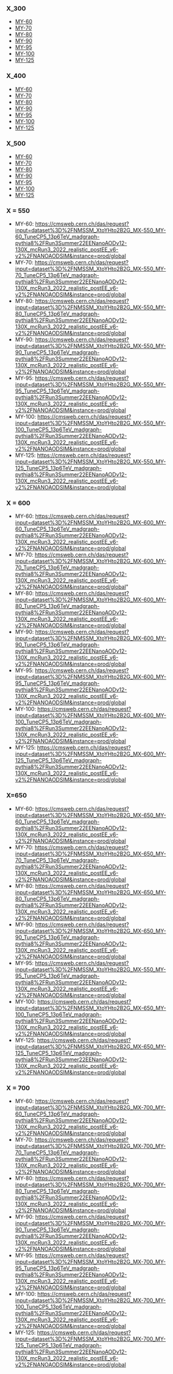 ### X_300
- [MY-60](https://cmsweb.cern.ch/das/request?view=plain&limit=50&instance=prod%2Fglobal&input=file+dataset%3D%2FNMSSM_XtoYHto2B2G_MX-300_MY-60_TuneCP5_13p6TeV_madgraph-pythia8%2FRun3Summer22EENanoAODv12-130X_mcRun3_2022_realistic_postEE_v6-v2%2FNANOAODSIM)
- [MY-70](https://cmsweb.cern.ch/das/request?view=plain&limit=50&instance=prod%2Fglobal&input=file+dataset%3D%2FNMSSM_XtoYHto2B2G_MX-300_MY-70_TuneCP5_13p6TeV_madgraph-pythia8%2FRun3Summer22EENanoAODv12-130X_mcRun3_2022_realistic_postEE_v6-v2%2FNANOAODSIM)
- [MY-80](https://cmsweb.cern.ch/das/request?view=plain&limit=50&instance=prod%2Fglobal&input=file+dataset%3D%2FNMSSM_XtoYHto2B2G_MX-300_MY-80_TuneCP5_13p6TeV_madgraph-pythia8%2FRun3Summer22EENanoAODv12-130X_mcRun3_2022_realistic_postEE_v6-v2%2FNANOAODSIM)
- [MY-90](https://cmsweb.cern.ch/das/request?view=plain&limit=50&instance=prod%2Fglobal&input=file+dataset%3D%2FNMSSM_XtoYHto2B2G_MX-300_MY-90_TuneCP5_13p6TeV_madgraph-pythia8%2FRun3Summer22EENanoAODv12-130X_mcRun3_2022_realistic_postEE_v6-v2%2FNANOAODSIM)
- [MY-95](https://cmsweb.cern.ch/das/request?view=plain&limit=50&instance=prod%2Fglobal&input=file+dataset%3D%2FNMSSM_XtoYHto2B2G_MX-300_MY-95_TuneCP5_13p6TeV_madgraph-pythia8%2FRun3Summer22EENanoAODv12-130X_mcRun3_2022_realistic_postEE_v6-v2%2FNANOAODSIM)
- [MY-100](https://cmsweb.cern.ch/das/request?view=plain&limit=50&instance=prod%2Fglobal&input=file+dataset%3D%2FNMSSM_XtoYHto2B2G_MX-300_MY-100_TuneCP5_13p6TeV_madgraph-pythia8%2FRun3Summer22EENanoAODv12-130X_mcRun3_2022_realistic_postEE_v6-v2%2FNANOAODSIM)
- [MY-125](https://cmsweb.cern.ch/das/request?view=plain&limit=50&instance=prod%2Fglobal&input=file+dataset%3D%2FNMSSM_XtoYHto2B2G_MX-300_MY-125_TuneCP5_13p6TeV_madgraph-pythia8%2FRun3Summer22EENanoAODv12-130X_mcRun3_2022_realistic_postEE_v6-v2%2FNANOAODSIM)

### X_400
- [MY-60](https://cmsweb.cern.ch/das/request?input=dataset%3D%2FNMSSM_XtoYHto2B2G_MX-400_MY-60_TuneCP5_13p6TeV_madgraph-pythia8%2FRun3Summer22EENanoAODv12-130X_mcRun3_2022_realistic_postEE_v6-v2%2FNANOAODSIM&instance=prod/global)
- [MY-70](https://cmsweb.cern.ch/das/request?input=dataset%3D%2FNMSSM_XtoYHto2B2G_MX-400_MY-70_TuneCP5_13p6TeV_madgraph-pythia8%2FRun3Summer22EENanoAODv12-130X_mcRun3_2022_realistic_postEE_v6-v2%2FNANOAODSIM&instance=prod/global)
- [MY-80](https://cmsweb.cern.ch/das/request?input=dataset%3D%2FNMSSM_XtoYHto2B2G_MX-400_MY-80_TuneCP5_13p6TeV_madgraph-pythia8%2FRun3Summer22EENanoAODv12-130X_mcRun3_2022_realistic_postEE_v6-v2%2FNANOAODSIM&instance=prod/global)
- [MY-90](https://cmsweb.cern.ch/das/request?input=dataset%3D%2FNMSSM_XtoYHto2B2G_MX-400_MY-90_TuneCP5_13p6TeV_madgraph-pythia8%2FRun3Summer22EENanoAODv12-130X_mcRun3_2022_realistic_postEE_v6-v2%2FNANOAODSIM&instance=prod/global)
- [MY-95](https://cmsweb.cern.ch/das/request?input=dataset%3D%2FNMSSM_XtoYHto2B2G_MX-400_MY-95_TuneCP5_13p6TeV_madgraph-pythia8%2FRun3Summer22EENanoAODv12-130X_mcRun3_2022_realistic_postEE_v6-v2%2FNANOAODSIM&instance=prod/global)
- [MY-100](https://cmsweb.cern.ch/das/request?input=dataset%3D%2FNMSSM_XtoYHto2B2G_MX-400_MY-100_TuneCP5_13p6TeV_madgraph-pythia8%2FRun3Summer22EENanoAODv12-130X_mcRun3_2022_realistic_postEE_v6-v2%2FNANOAODSIM&instance=prod/global)
- [MY-125](https://cmsweb.cern.ch/das/request?input=dataset%3D%2FNMSSM_XtoYHto2B2G_MX-400_MY-125_TuneCP5_13p6TeV_madgraph-pythia8%2FRun3Summer22EENanoAODv12-130X_mcRun3_2022_realistic_postEE_v6-v2%2FNANOAODSIM&instance=prod/global)

### X_500
- [MY-60](https://cmsweb.cern.ch/das/request?input=dataset%3D%2FNMSSM_XtoYHto2B2G_MX-500_MY-60_TuneCP5_13p6TeV_madgraph-pythia8%2FRun3Summer22EENanoAODv12-130X_mcRun3_2022_realistic_postEE_v6-v2%2FNANOAODSIM&instance=prod/global)
- [MY-70](https://cmsweb.cern.ch/das/request?input=dataset%3D%2FNMSSM_XtoYHto2B2G_MX-500_MY-70_TuneCP5_13p6TeV_madgraph-pythia8%2FRun3Summer22EENanoAODv12-130X_mcRun3_2022_realistic_postEE_v6-v2%2FNANOAODSIM&instance=prod/global)
- [MY-80](https://cmsweb.cern.ch/das/request?input=dataset%3D%2FNMSSM_XtoYHto2B2G_MX-500_MY-80_TuneCP5_13p6TeV_madgraph-pythia8%2FRun3Summer22EENanoAODv12-130X_mcRun3_2022_realistic_postEE_v6-v2%2FNANOAODSIM&instance=prod/global)
- [MY-90](https://cmsweb.cern.ch/das/request?input=dataset%3D%2FNMSSM_XtoYHto2B2G_MX-500_MY-90_TuneCP5_13p6TeV_madgraph-pythia8%2FRun3Summer22EENanoAODv12-130X_mcRun3_2022_realistic_postEE_v6-v2%2FNANOAODSIM&instance=prod/global)
- [MY-95](https://cmsweb.cern.ch/das/request?input=dataset%3D%2FNMSSM_XtoYHto2B2G_MX-500_MY-95_TuneCP5_13p6TeV_madgraph-pythia8%2FRun3Summer22EENanoAODv12-130X_mcRun3_2022_realistic_postEE_v6-v2%2FNANOAODSIM&instance=prod/global)
- [MY-100](https://cmsweb.cern.ch/das/request?input=dataset%3D%2FNMSSM_XtoYHto2B2G_MX-500_MY-100_TuneCP5_13p6TeV_madgraph-pythia8%2FRun3Summer22EENanoAODv12-130X_mcRun3_2022_realistic_postEE_v6-v2%2FNANOAODSIM&instance=prod/global)
- [MY-125](https://cmsweb.cern.ch/das/request?input=dataset%3D%2FNMSSM_XtoYHto2B2G_MX-500_MY-125_TuneCP5_13p6TeV_madgraph-pythia8%2FRun3Summer22EENanoAODv12-130X_mcRun3_2022_realistic_postEE_v6-v2%2FNANOAODSIM&instance=prod/global)


### X = 550

- MY-60: https://cmsweb.cern.ch/das/request?input=dataset%3D%2FNMSSM_XtoYHto2B2G_MX-550_MY-60_TuneCP5_13p6TeV_madgraph-pythia8%2FRun3Summer22EENanoAODv12-130X_mcRun3_2022_realistic_postEE_v6-v2%2FNANOAODSIM&instance=prod/global
- MY-70: https://cmsweb.cern.ch/das/request?input=dataset%3D%2FNMSSM_XtoYHto2B2G_MX-550_MY-70_TuneCP5_13p6TeV_madgraph-pythia8%2FRun3Summer22EENanoAODv12-130X_mcRun3_2022_realistic_postEE_v6-v2%2FNANOAODSIM&instance=prod/global
- MY-80: https://cmsweb.cern.ch/das/request?input=dataset%3D%2FNMSSM_XtoYHto2B2G_MX-550_MY-80_TuneCP5_13p6TeV_madgraph-pythia8%2FRun3Summer22EENanoAODv12-130X_mcRun3_2022_realistic_postEE_v6-v2%2FNANOAODSIM&instance=prod/global
- MY-90: https://cmsweb.cern.ch/das/request?input=dataset%3D%2FNMSSM_XtoYHto2B2G_MX-550_MY-90_TuneCP5_13p6TeV_madgraph-pythia8%2FRun3Summer22EENanoAODv12-130X_mcRun3_2022_realistic_postEE_v6-v2%2FNANOAODSIM&instance=prod/global
- MY-95: https://cmsweb.cern.ch/das/request?input=dataset%3D%2FNMSSM_XtoYHto2B2G_MX-550_MY-95_TuneCP5_13p6TeV_madgraph-pythia8%2FRun3Summer22EENanoAODv12-130X_mcRun3_2022_realistic_postEE_v6-v2%2FNANOAODSIM&instance=prod/global
- MY-100: https://cmsweb.cern.ch/das/request?input=dataset%3D%2FNMSSM_XtoYHto2B2G_MX-550_MY-100_TuneCP5_13p6TeV_madgraph-pythia8%2FRun3Summer22EENanoAODv12-130X_mcRun3_2022_realistic_postEE_v6-v2%2FNANOAODSIM&instance=prod/global
- MY-125: https://cmsweb.cern.ch/das/request?input=dataset%3D%2FNMSSM_XtoYHto2B2G_MX-550_MY-125_TuneCP5_13p6TeV_madgraph-pythia8%2FRun3Summer22EENanoAODv12-130X_mcRun3_2022_realistic_postEE_v6-v2%2FNANOAODSIM&instance=prod/global

### X = 600

- MY-60: https://cmsweb.cern.ch/das/request?input=dataset%3D%2FNMSSM_XtoYHto2B2G_MX-600_MY-60_TuneCP5_13p6TeV_madgraph-pythia8%2FRun3Summer22EENanoAODv12-130X_mcRun3_2022_realistic_postEE_v6-v2%2FNANOAODSIM&instance=prod/global
- MY-70: https://cmsweb.cern.ch/das/request?input=dataset%3D%2FNMSSM_XtoYHto2B2G_MX-600_MY-70_TuneCP5_13p6TeV_madgraph-pythia8%2FRun3Summer22EENanoAODv12-130X_mcRun3_2022_realistic_postEE_v6-v2%2FNANOAODSIM&instance=prod/global"
- MY-80: https://cmsweb.cern.ch/das/request?input=dataset%3D%2FNMSSM_XtoYHto2B2G_MX-600_MY-80_TuneCP5_13p6TeV_madgraph-pythia8%2FRun3Summer22EENanoAODv12-130X_mcRun3_2022_realistic_postEE_v6-v2%2FNANOAODSIM&instance=prod/global
- MY-90: https://cmsweb.cern.ch/das/request?input=dataset%3D%2FNMSSM_XtoYHto2B2G_MX-600_MY-90_TuneCP5_13p6TeV_madgraph-pythia8%2FRun3Summer22EENanoAODv12-130X_mcRun3_2022_realistic_postEE_v6-v2%2FNANOAODSIM&instance=prod/global
- MY-95: https://cmsweb.cern.ch/das/request?input=dataset%3D%2FNMSSM_XtoYHto2B2G_MX-600_MY-95_TuneCP5_13p6TeV_madgraph-pythia8%2FRun3Summer22EENanoAODv12-130X_mcRun3_2022_realistic_postEE_v6-v2%2FNANOAODSIM&instance=prod/global
- MY-100: https://cmsweb.cern.ch/das/request?input=dataset%3D%2FNMSSM_XtoYHto2B2G_MX-600_MY-100_TuneCP5_13p6TeV_madgraph-pythia8%2FRun3Summer22EENanoAODv12-130X_mcRun3_2022_realistic_postEE_v6-v2%2FNANOAODSIM&instance=prod/global
- MY-125: https://cmsweb.cern.ch/das/request?input=dataset%3D%2FNMSSM_XtoYHto2B2G_MX-600_MY-125_TuneCP5_13p6TeV_madgraph-pythia8%2FRun3Summer22EENanoAODv12-130X_mcRun3_2022_realistic_postEE_v6-v2%2FNANOAODSIM&instance=prod/global

### X=650

- MY-60: https://cmsweb.cern.ch/das/request?input=dataset%3D%2FNMSSM_XtoYHto2B2G_MX-650_MY-60_TuneCP5_13p6TeV_madgraph-pythia8%2FRun3Summer22EENanoAODv12-130X_mcRun3_2022_realistic_postEE_v6-v2%2FNANOAODSIM&instance=prod/global
- MY-70: https://cmsweb.cern.ch/das/request?input=dataset%3D%2FNMSSM_XtoYHto2B2G_MX-650_MY-70_TuneCP5_13p6TeV_madgraph-pythia8%2FRun3Summer22EENanoAODv12-130X_mcRun3_2022_realistic_postEE_v6-v2%2FNANOAODSIM&instance=prod/global
- MY-80: https://cmsweb.cern.ch/das/request?input=dataset%3D%2FNMSSM_XtoYHto2B2G_MX-650_MY-80_TuneCP5_13p6TeV_madgraph-pythia8%2FRun3Summer22EENanoAODv12-130X_mcRun3_2022_realistic_postEE_v6-v2%2FNANOAODSIM&instance=prod/global
- MY-90: https://cmsweb.cern.ch/das/request?input=dataset%3D%2FNMSSM_XtoYHto2B2G_MX-650_MY-90_TuneCP5_13p6TeV_madgraph-pythia8%2FRun3Summer22EENanoAODv12-130X_mcRun3_2022_realistic_postEE_v6-v2%2FNANOAODSIM&instance=prod/global
- MY-95: https://cmsweb.cern.ch/das/request?input=dataset%3D%2FNMSSM_XtoYHto2B2G_MX-550_MY-95_TuneCP5_13p6TeV_madgraph-pythia8%2FRun3Summer22EENanoAODv12-130X_mcRun3_2022_realistic_postEE_v6-v2%2FNANOAODSIM&instance=prod/global
- MY-100: https://cmsweb.cern.ch/das/request?input=dataset%3D%2FNMSSM_XtoYHto2B2G_MX-650_MY-100_TuneCP5_13p6TeV_madgraph-pythia8%2FRun3Summer22EENanoAODv12-130X_mcRun3_2022_realistic_postEE_v6-v2%2FNANOAODSIM&instance=prod/global
- MY-125: https://cmsweb.cern.ch/das/request?input=dataset%3D%2FNMSSM_XtoYHto2B2G_MX-650_MY-125_TuneCP5_13p6TeV_madgraph-pythia8%2FRun3Summer22EENanoAODv12-130X_mcRun3_2022_realistic_postEE_v6-v2%2FNANOAODSIM&instance=prod/global

### X = 700
- MY-60: https://cmsweb.cern.ch/das/request?input=dataset%3D%2FNMSSM_XtoYHto2B2G_MX-700_MY-60_TuneCP5_13p6TeV_madgraph-pythia8%2FRun3Summer22EENanoAODv12-130X_mcRun3_2022_realistic_postEE_v6-v2%2FNANOAODSIM&instance=prod/global
- MY-70: https://cmsweb.cern.ch/das/request?input=dataset%3D%2FNMSSM_XtoYHto2B2G_MX-700_MY-70_TuneCP5_13p6TeV_madgraph-pythia8%2FRun3Summer22EENanoAODv12-130X_mcRun3_2022_realistic_postEE_v6-v2%2FNANOAODSIM&instance=prod/global
- MY-80: https://cmsweb.cern.ch/das/request?input=dataset%3D%2FNMSSM_XtoYHto2B2G_MX-700_MY-80_TuneCP5_13p6TeV_madgraph-pythia8%2FRun3Summer22EENanoAODv12-130X_mcRun3_2022_realistic_postEE_v6-v2%2FNANOAODSIM&instance=prod/global
- MY-90: https://cmsweb.cern.ch/das/request?input=dataset%3D%2FNMSSM_XtoYHto2B2G_MX-700_MY-90_TuneCP5_13p6TeV_madgraph-pythia8%2FRun3Summer22EENanoAODv12-130X_mcRun3_2022_realistic_postEE_v6-v2%2FNANOAODSIM&instance=prod/global
- MY-95: https://cmsweb.cern.ch/das/request?input=dataset%3D%2FNMSSM_XtoYHto2B2G_MX-700_MY-95_TuneCP5_13p6TeV_madgraph-pythia8%2FRun3Summer22EENanoAODv12-130X_mcRun3_2022_realistic_postEE_v6-v2%2FNANOAODSIM&instance=prod/global
- MY-100: https://cmsweb.cern.ch/das/request?input=dataset%3D%2FNMSSM_XtoYHto2B2G_MX-700_MY-100_TuneCP5_13p6TeV_madgraph-pythia8%2FRun3Summer22EENanoAODv12-130X_mcRun3_2022_realistic_postEE_v6-v2%2FNANOAODSIM&instance=prod/global
- MY-125: https://cmsweb.cern.ch/das/request?input=dataset%3D%2FNMSSM_XtoYHto2B2G_MX-700_MY-125_TuneCP5_13p6TeV_madgraph-pythia8%2FRun3Summer22EENanoAODv12-130X_mcRun3_2022_realistic_postEE_v6-v2%2FNANOAODSIM&instance=prod/global
 
